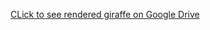 [CLick to see rendered giraffe on Google Drive](https://drive.google.com/open?id=0BzA7cegw1aJTMVBCMTlxVjVKVVk "giraffe")
